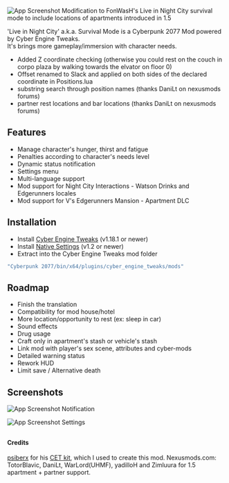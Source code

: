 ![App Screenshot](https://i.ibb.co/PZFJvR5/logo.png)
Modification to FonWasH's Live in Night City survival mode to include locations of apartments introduced in 1.5

'Live in Night City' a.k.a. Survival Mode is a Cyberpunk 2077 Mod powered by Cyber Engine Tweaks.  
It's brings more gameplay/immersion with character needs.
* Added Z coordinate checking (otherwise you could rest on the couch in corpo plaza by walking towards the elvator on floor 0)
* Offset renamed to Slack and applied on both sides of the declared coordinate in Positions.lua
* substring search through position names (thanks DaniLt on nexusmods forums)
* partner rest locations and bar locations (thanks DaniLt on nexusmods forums)


## Features

- Manage character's hunger, thirst and fatigue
- Penalties according to character's needs level
- Dynamic status notification
- Settings menu
- Multi-language support
- Mod support for Night City Interactions - Watson Drinks and Edgerunners locales
- Mod support for V's Edgerunners Mansion - Apartment DLC


## Installation

- Install [Cyber Engine Tweaks](https://github.com/yamashi/CyberEngineTweaks) (v1.18.1 or newer)
- Install [Native Settings](https://github.com/justarandomguyintheinternet/CP77_nativeSettings) (v1.2 or newer)
- Extract into the Cyber Engine Tweaks mod folder
```bash
"Cyberpunk 2077/bin/x64/plugins/cyber_engine_tweaks/mods"
``` 


## Roadmap

- Finish the translation
- Compatibility for mod house/hotel
- More location/opportunity to rest (ex: sleep in car)
- Sound effects
- Drug usage
- Craft only in apartment's stash or vehicle's stash
- Link mod with player's sex scene, attributes and cyber-mods
- Detailed warning status
- Rework HUD
- Limit save / Alternative death


## Screenshots

![App Screenshot](https://i.ibb.co/gtzCkJN/example-hud.jpg)
Notification

![App Screenshot](https://i.ibb.co/g9Gj69M/example-settings.jpg)
Settings


##


#### Credits
[psiberx](https://github.com/psiberx) for his [CET kit](https://github.com/psiberx/cp2077-cet-kit), which I used to create this mod.
Nexusmods.com: TotorBlavic, DaniLt, WarLord(UHMF), yadilloH and Zimluura for 1.5 apartment + partner support.
